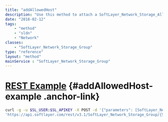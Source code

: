 ```yaml
---
title: "addAllowedHost"
description: "Use this method to attach a SoftLayer_Network_Storage_Allowed_Host object to this group.  This will automatically enable access from this host to any SoftLayer_Network_Storage volumes currently attached to this group. "
date: "2018-02-12"
tags:
    - "method"
    - "sldn"
    - "Network"
classes:
    - "SoftLayer_Network_Storage_Group"
type: "reference"
layout: "method"
mainService : "SoftLayer_Network_Storage_Group"
---
```


# [REST Example](#addAllowedHost-example) <a href="/article/rest/"><i class="fas fa-question"></i></a> {#addAllowedHost-example .anchor-link} 
```bash
curl -g -u $SL_USER:$SL_APIKEY -X POST -d '{"parameters": [SoftLayer_Network_Storage_Allowed_Host]}' \
'https://api.softlayer.com/rest/v3.1/SoftLayer_Network_Storage_Group/{SoftLayer_Network_Storage_GroupID}/addAllowedHost'
```

